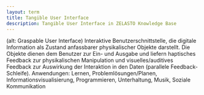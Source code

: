 ```yaml
---
layout: term
title: Tangible User Interface
description: Tangible User Interface in ZELASTO Knowledge Base
---
```


(alt: Graspable User Interface)
Interaktive Benutzerschnittstelle, die digitale Information als Zustand anfassbarer physikalischer Objekte darstellt.
Die Objekte dienen dem Benutzer zur Ein- und Ausgabe und liefern haptisches Feedback zur physikalischen Manipulation und visuelles/auditives Feedback zur Auswirkung der Interaktion in den Daten (parallele Feedback-Schleife).
Anwendungen: Lernen, Problemlösungen/Planen, Informationsvisualisierung, Programmieren, Unterhaltung, Musik, Soziale Kommunikation


